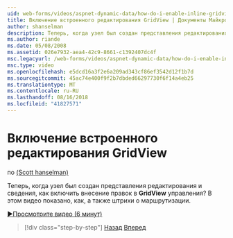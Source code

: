 ```yaml
---
uid: web-forms/videos/aspnet-dynamic-data/how-do-i-enable-inline-gridview-editing
title: Включение встроенного редактирования GridView | Документы Майкрософт
author: shanselman
description: Теперь, когда узел был создан представления редактирования и сведения, как включить внесение правок непосредственно в элементе управления GridView? В этом видео показано, как, а также touc...
ms.author: riande
ms.date: 05/08/2008
ms.assetid: 026e7932-aea4-42c9-8661-c1392407dc4f
msc.legacyurl: /web-forms/videos/aspnet-dynamic-data/how-do-i-enable-inline-gridview-editing
msc.type: video
ms.openlocfilehash: e5dcd16a3f2e6a209ad343cf86ef3542d12f1b7d
ms.sourcegitcommit: 45ac74e400f9f2b7dbded66297730f6f14a4eb25
ms.translationtype: MT
ms.contentlocale: ru-RU
ms.lasthandoff: 08/16/2018
ms.locfileid: "41827571"
---
```

<a name="how-do-i-enable-inline-gridview-editing"></a>Включение встроенного редактирования GridView
====================
по [(Scott hanselman)](https://github.com/shanselman)

Теперь, когда узел был создан представления редактирования и сведения, как включить внесение правок в **GridView** управления? В этом видео показано, как, а также штрихи о маршрутизации.

[&#9654;Просмотрите видео (6 минут)](https://channel9.msdn.com/Blogs/ASP-NET-Site-Videos/how-do-i-enable-inline-gridview-editing)

> [!div class="step-by-step"]
> [Назад](your-first-scaffold-and-what-is-dynamic-data.md)
> [Вперед](how-do-i-change-how-my-fields-render.md)
